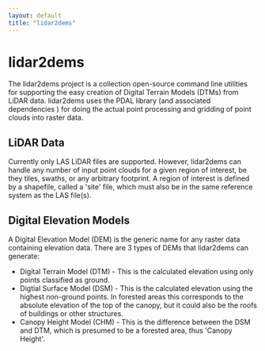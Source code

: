 ```yaml
---
layout: default
title: "lidar2dems"
---
```

# lidar2dems
The lidar2dems project is a collection open-source command line utilities for supporting the easy creation of
 Digital Terrain Models (DTMs) from LiDAR data. lidar2dems uses the PDAL library (and associated dependencies
) for doing the actual point processing and gridding of point clouds into raster data.

## LiDAR Data
Currently only LAS LiDAR files are supported. However, lidar2dems can handle any number of input point clouds for a given region of interest, be they tiles, swaths, or any arbitrary footprint. A region of interest is defined by a shapefile, called a 'site' file, which must also be in the same reference system as the LAS file(s).

## Digital Elevation Models
A Digital Elevation Model (DEM) is the generic name for any raster data containing elevation data. There are 3 types of DEMs that lidar2dems can generate:
* Digital Terrain Model (DTM) - This is the calculated elevation using only points classified as ground.
* Digtial Surface Model (DSM) - This is the calculated elevation using the highest non-ground points. In forested areas this corresponds to the absolute elevation of the top of the canopy, but it could also be the roofs of buildings or other structures.
* Canopy Height Model (CHM) - This is the difference between the DSM and DTM, which is presumed to be a forested area, thus 'Canopy Height'.
